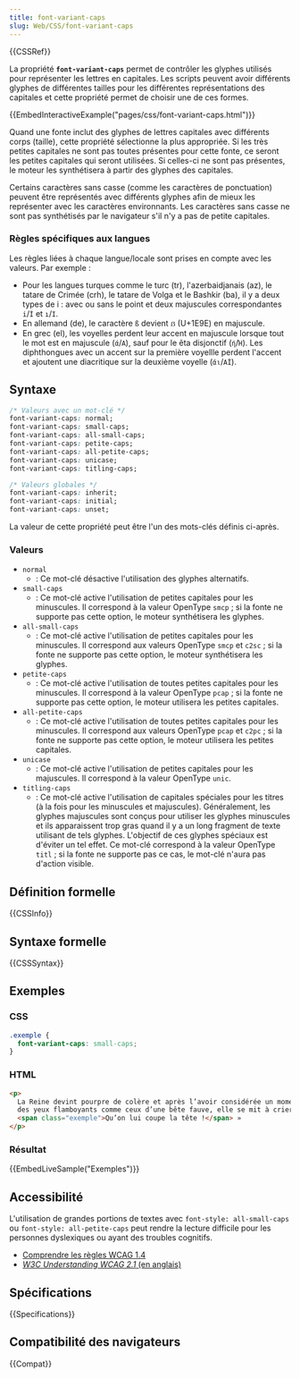 ```yaml
---
title: font-variant-caps
slug: Web/CSS/font-variant-caps
---
```


{{CSSRef}}

La propriété **`font-variant-caps`** permet de contrôler les glyphes utilisés pour représenter les lettres en capitales. Les scripts peuvent avoir différents glyphes de différentes tailles pour les différentes représentations des capitales et cette propriété permet de choisir une de ces formes.

{{EmbedInteractiveExample("pages/css/font-variant-caps.html")}}

Quand une fonte inclut des glyphes de lettres capitales avec différents corps (taille), cette propriété sélectionne la plus appropriée. Si les très petites capitales ne sont pas toutes présentes pour cette fonte, ce seront les petites capitales qui seront utilisées. Si celles-ci ne sont pas présentes, le moteur les synthétisera à partir des glyphes des capitales.

Certains caractères sans casse (comme les caractères de ponctuation) peuvent être représentés avec différents glyphes afin de mieux les représenter avec les caractères environnants. Les caractères sans casse ne sont pas synthétisés par le navigateur s'il n'y a pas de petite capitales.

### Règles spécifiques aux langues

Les règles liées à chaque langue/locale sont prises en compte avec les valeurs. Par exemple :

- Pour les langues turques comme le turc (tr), l'azerbaidjanais (az), le tatare de Crimée (crh), le tatare de Volga et le Bashkir (ba), il y a deux types de i : avec ou sans le point et deux majuscules correspondantes `i`/`İ` et `ı`/`I`.
- En allemand (de), le caractère `ß` devient `ẞ` (U+1E9E) en majuscule.
- En grec (el), les voyelles perdent leur accent en majuscule lorsque tout le mot est en majuscule (`ά`/`Α`), sauf pour le êta disjonctif (`ή`/`Ή`). Les diphthongues avec un accent sur la première voyellle perdent l'accent et ajoutent une diacritique sur la deuxième voyelle (`άι`/`ΑΪ`).

## Syntaxe

```css
/* Valeurs avec un mot-clé */
font-variant-caps: normal;
font-variant-caps: small-caps;
font-variant-caps: all-small-caps;
font-variant-caps: petite-caps;
font-variant-caps: all-petite-caps;
font-variant-caps: unicase;
font-variant-caps: titling-caps;

/* Valeurs globales */
font-variant-caps: inherit;
font-variant-caps: initial;
font-variant-caps: unset;
```

La valeur de cette propriété peut être l'un des mots-clés définis ci-après.

### Valeurs

- `normal`
  - : Ce mot-clé désactive l'utilisation des glyphes alternatifs.
- `small-caps`
  - : Ce mot-clé active l'utilisation de petites capitales pour les minuscules. Il correspond à la valeur OpenType `smcp` ; si la fonte ne supporte pas cette option, le moteur synthétisera les glyphes.
- `all-small-caps`
  - : Ce mot-clé active l'utilisation de petites capitales pour les minuscules. Il correspond aux valeurs OpenType `smcp` et `c2sc` ; si la fonte ne supporte pas cette option, le moteur synthétisera les glyphes.
- `petite-caps`
  - : Ce mot-clé active l'utilisation de toutes petites capitales pour les minuscules. Il correspond à la valeur OpenType `pcap` ; si la fonte ne supporte pas cette option, le moteur utilisera les petites capitales.
- `all-petite-caps`
  - : Ce mot-clé active l'utilisation de toutes petites capitales pour les minuscules. Il correspond aux valeurs OpenType `pcap` et `c2pc` ; si la fonte ne supporte pas cette option, le moteur utilisera les petites capitales.
- `unicase`
  - : Ce mot-clé active l'utilisation de petites capitales pour les majuscules. Il correspond à la valeur OpenType `unic`.
- `titling-caps`
  - : Ce mot-clé active l'utilisation de capitales spéciales pour les titres (à la fois pour les minuscules et majuscules). Généralement, les glyphes majuscules sont conçus pour utiliser les glyphes minuscules et ils apparaissent trop gras quand il y a un long fragment de texte utilisant de tels glyphes. L'objectif de ces glyphes spéciaux est d'éviter un tel effet. Ce mot-clé correspond à la valeur OpenType `titl` ; si la fonte ne supporte pas ce cas, le mot-clé n'aura pas d'action visible.

## Définition formelle

{{CSSInfo}}

## Syntaxe formelle

{{CSSSyntax}}

## Exemples

### CSS

```css
.exemple {
  font-variant-caps: small-caps;
}
```

### HTML

```html
<p>
  La Reine devint pourpre de colère et après l’avoir considérée un moment avec
  des yeux flamboyants comme ceux d’une bête fauve, elle se mit à crier : «
  <span class="exemple">Qu’on lui coupe la tête !</span> »
</p>
```

### Résultat

{{EmbedLiveSample("Exemples")}}

## Accessibilité

L'utilisation de grandes portions de textes avec `font-style: all-small-caps` ou `font-style: all-petite-caps` peut rendre la lecture difficile pour les personnes dyslexiques ou ayant des troubles cognitifs.

- [Comprendre les règles WCAG 1.4](/fr/docs/Web/Accessibility/Understanding_WCAG/Perceivable#Guideline_1.4_Make_it_easier_for_users_to_see_and_hear_content_including_separating_foreground_from_background)
- [_W3C Understanding WCAG 2.1_ (en anglais)](https://www.w3.org/TR/WCAG21/#visual-presentation)

## Spécifications

{{Specifications}}

## Compatibilité des navigateurs

{{Compat}}
